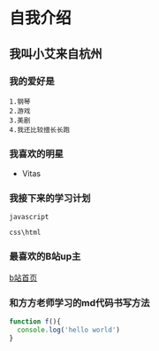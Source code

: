 # 自我介绍

## 我叫小艾来自杭州

### 我的爱好是
```
1.钢琴
2.游戏
3.美剧
4.我还比较擅长长跑
```
### 我喜欢的明星
* Vitas
### 我接下来的学习计划
 `javascript`
 
 `css\html`
 
### 最喜欢的B站up主
[b站首页](https://space.bilibili.com/388802312/)
 
### 和方方老师学习的md代码书写方法

```javascript
function f(){
  console.log('hello world')
}
```
